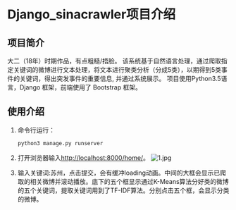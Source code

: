# Django_sinacrawler项目介绍

## 项目简介
大二（18年）时期作品，有点粗糙/捂脸。
该系统基于自然语言处理，通过爬取指定关键词的微博进行文本处理，将文本进行聚类分析（分成5类），以期得到5类事件的关键词，得出突发事件的重要信息, 并通过系统展示。 项目使用Python3.5语言，Django 框架，前端使用了 Bootstrap 框架。


## 使用介绍
1. 命令行运行：
    ```bash
    python3 manage.py runserver
    ```
2. 打开浏览器输入[http://localhost:8000/home/](http://localhost:8000/home/)。
![1.jpg](https://cdn.nlark.com/yuque/0/2020/jpeg/731832/1592640450277-48b8f9d6-8e50-4dc3-9e15-5646ad8894a4.jpeg#align=left&display=inline&height=989&margin=%5Bobject%20Object%5D&name=1.jpg&originHeight=989&originWidth=1920&size=165202&status=done&style=none&width=1920)

3. 输入关键词:苏州，点击提交，会有缓冲loading动画。中间的大框会显示已爬取的相关微博并滚动播放。底下的五个框显示通过K-Means算法分好类的微博的五个关键词，提取关键词用到了TF-IDF算法。分别点击五个框，会显示分类的微博。
